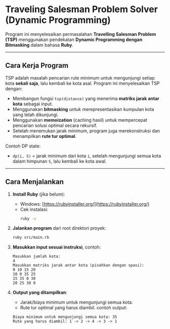 # Traveling Salesman Problem Solver (Dynamic Programming)
Program ini menyelesaikan permasalahan **Travelling Salesman Problem (TSP)** menggunakan pendekatan **Dynamic Programming dengan Bitmasking** dalam bahasa **Ruby**.

---

## Cara Kerja Program

TSP adalah masalah pencarian rute minimum untuk mengunjungi setiap kota **sekali saja**, lalu kembali ke kota asal. Program ini menyelesaikan TSP dengan:

- Membangun fungsi `tsp(distance)` yang menerima **matriks jarak antar kota** sebagai input.
- Menggunakan **bitmasking** untuk merepresentasikan kumpulan kota yang telah dikunjungi.
- Menggunakan **memoization** (caching hasil) untuk mempercepat pencarian solusi optimal secara rekursif.
- Setelah menemukan jarak minimum, program juga merekonstruksi dan menampilkan **rute tur optimal**.

Contoh DP state:
- `dp(i, S)` = jarak minimum dari kota `i`, setelah mengunjungi semua kota dalam himpunan `S`, lalu kembali ke kota awal.

---

## Cara Menjalankan

1. **Install Ruby** (jika belum):
   - Windows: [https://rubyinstaller.org/](https://rubyinstaller.org/)
   - Cek instalasi:
     ```bash
     ruby -v
     ```

2. **Jalankan program** dari root direktori proyek:
    ```bash
    ruby src/main.rb
    ```

3. **Masukkan input sesuai instruksi**, contoh:
    ```
    Masukkan jumlah kota:
    4
    Masukkan matriks jarak antar kota (pisahkan dengan spasi):
    0 10 15 20
    10 0 35 25
    15 35 0 30
    20 25 30 0
    ```

4. **Output yang ditampilkan**:
    - Jarak/biaya minimum untuk mengunjungi semua kota.
    - Rute tur optimal yang harus diambil.
    contoh output:
    ```
    Biaya minimum untuk mengunjungi semua kota: 35
    Rute yang harus diambil: 1 -> 2 -> 4 -> 3 -> 1
    ```